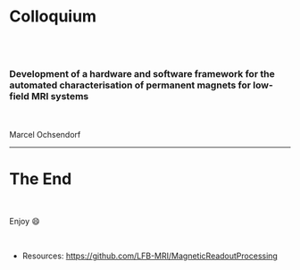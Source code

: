 <!-- classes: title -->
<!-- background: #f8f1f1 -->
# Colloquium


<br />
<br />

### Development of a hardware and software framework for the automated characterisation of permanent magnets for low-field MRI systems

<br />
<br />
Marcel Ochsendorf



<!-- block-end -->

---
<!-- classes: end -->

# The End

<br />

Enjoy :smile:

<br />

- Resources: https://github.com/LFB-MRI/MagneticReadoutProcessing



